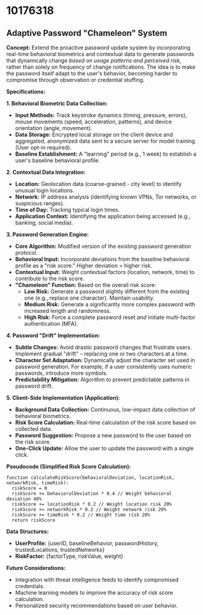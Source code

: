 # 10176318

## Adaptive Password "Chameleon" System

**Concept:** Extend the proactive password update system by incorporating real-time behavioral biometrics and contextual data to generate passwords that dynamically change *based on usage patterns and perceived risk*, rather than solely on frequency of change notifications. The idea is to make the password itself adapt to the user's behavior, becoming harder to compromise through observation or credential stuffing.

**Specifications:**

**1. Behavioral Biometric Data Collection:**

*   **Input Methods:** Track keystroke dynamics (timing, pressure, errors), mouse movements (speed, acceleration, patterns), and device orientation (angle, movement).
*   **Data Storage:** Encrypted local storage on the client device and aggregated, anonymized data sent to a secure server for model training. (User opt-in required).
*   **Baseline Establishment:**  A "learning" period (e.g., 1 week) to establish a user's baseline behavioral profile.

**2. Contextual Data Integration:**

*   **Location:** Geolocation data (coarse-grained - city level) to identify unusual login locations.
*   **Network:**  IP address analysis (identifying known VPNs, Tor networks, or suspicious ranges).
*   **Time of Day:**  Tracking typical login times.
*   **Application Context:**  Identifying the application being accessed (e.g., banking, social media).

**3. Password Generation Engine:**

*   **Core Algorithm:**  Modified version of the existing password generation protocol.
*   **Behavioral Input:** Incorporate deviations from the baseline behavioral profile as a "risk score."  Higher deviation = higher risk.
*   **Contextual Input:** Weight contextual factors (location, network, time) to contribute to the risk score.
*   **"Chameleon" Function:** Based on the overall risk score:
    *   **Low Risk:**  Generate a password slightly different from the existing one (e.g., replace one character). Maintain usability.
    *   **Medium Risk:** Generate a significantly more complex password with increased length and randomness.
    *   **High Risk:**  Force a complete password reset *and* initiate multi-factor authentication (MFA).

**4. Password "Drift" Implementation:**

*   **Subtle Changes:** Avoid drastic password changes that frustrate users. Implement gradual "drift" – replacing one or two characters at a time.
*   **Character Set Adaptation:** Dynamically adjust the character set used in password generation.  For example, if a user consistently uses numeric passwords, introduce more symbols.
*   **Predictability Mitigation:**  Algorithm to prevent predictable patterns in password drift.

**5.  Client-Side Implementation (Application):**

*   **Background Data Collection:** Continuous, low-impact data collection of behavioral biometrics.
*   **Risk Score Calculation:** Real-time calculation of the risk score based on collected data.
*   **Password Suggestion:**  Propose a new password to the user based on the risk score.
*   **One-Click Update:** Allow the user to update the password with a single click.

**Pseudocode (Simplified Risk Score Calculation):**

```
function calculateRiskScore(behavioralDeviation, locationRisk, networkRisk, timeRisk):
  riskScore = 0
  riskScore += behavioralDeviation * 0.4 // Weight behavioral deviation 40%
  riskScore += locationRisk * 0.2 // Weight location risk 20%
  riskScore += networkRisk * 0.2 // Weight network risk 20%
  riskScore += timeRisk * 0.2 // Weight time risk 20%
  return riskScore
```

**Data Structures:**

*   **UserProfile:** {userID, baselineBehavior, passwordHistory, trustedLocations, trustedNetworks}
*   **RiskFactor:** {factorType, riskValue, weight}

**Future Considerations:**

*   Integration with threat intelligence feeds to identify compromised credentials.
*   Machine learning models to improve the accuracy of risk score calculation.
*   Personalized security recommendations based on user behavior.